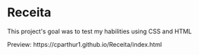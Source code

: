 # Receita
<p>This project's goal was to test my habilities using CSS and HTML</p>
<p>Preview: https://cparthur1.github.io/Receita/index.html</p>
